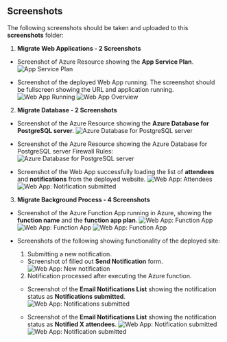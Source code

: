 ## Screenshots

The following screenshots should be taken and uploaded to this **screenshots** folder:

1. **Migrate Web Applications - 2 Screenshots**
 - Screenshot of Azure Resource showing the **App Service Plan**.
  ![App Service Plan](azure_app_service_plan.png)

 - Screenshot of the deployed Web App running. The screenshot should be fullscreen showing the URL and application running.
  ![Web App Running](azure_wep_app_deployed.png)
  ![Web App Overview](azure_web_app_overview.png)

2. **Migrate Database - 2 Screenshots**
 - Screenshot of the Azure Resource showing the **Azure Database for PostgreSQL server**.
  ![Azure Database for PostgreSQL server](azure_postgres_single_server.png)

 - Screenshot of the Azure Resource showing the Azure Database for PostgreSQL server Firewall Rules:
  ![Azure Database for PostgreSQL server](azure_postgres_all_ips_firewall_rule.png)


 - Screenshot of the Web App successfully loading the list of **attendees** and **notifications** from the deployed website.
  ![Web App: Attendees](azure_web_app_attendees_page.png)
  ![Web App: Notification submitted](azure_web_app_sent_notifications.png)

3. **Migrate Background Process - 4 Screenshots**
 - Screenshot of the Azure Function App running in Azure, showing the **function name** and the **function app plan**.
  ![Web App: Function App](azure_function_app_overview.png)
  ![Web App: Function App](azure_function_app_configutation.png)
  ![Web App: Function App](azure_function_app_integration.png)


 - Screenshots of the following showing functionality of the deployed site:
    1. Submitting a new notification.
      - Screenshot of filled out **Send Notification** form.
      ![Web App: New notification](azure_web_app_create_notification.png)

    2. Notification processed after executing the Azure function.
      - Screenshot of the **Email Notifications List** showing the notification status as **Notifications submitted**.
      ![Web App: Notifications submitted](azure_web_app_sent_notifications.png)

      - Screenshot of the **Email Notifications List** showing the notification status as **Notified X attendees**.
      ![Web App: Notification submitted](azure_web_app_sent_notifications.png)
      ![Web App: Notification submitted](postgres_sent_notifications.png)
      